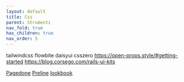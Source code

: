 ```yaml
---
layout: default
title: Css
parent: Strumenti
nav_fold: true 
has_children: true
nav_order: 5
---
```


tailwindcss
flowbite
daisyui
csszero
https://open-props.style/#getting-started
https://blog.corsego.com/rails-ui-kits


[Pagedone](https://pagedone.io/docs/installation)
[Preline](https://preline.co/docs/index.html)
[lookbook](https://lookbook.build/guide/configuration)

